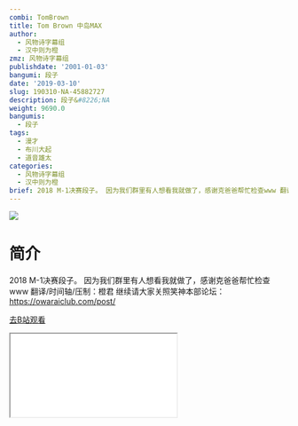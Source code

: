 ```yaml
---
combi: TomBrown
title: Tom Brown 中岛MAX
author:
  - 风物诗字幕组
  - 汉中则为橙
zmz: 风物诗字幕组
publishdate: '2001-01-03'
bangumi: 段子
date: '2019-03-10'
slug: 190310-NA-45882727
description: 段子&#8226;NA
weight: 9690.0
bangumis:
  - 段子
tags:
  - 漫才
  - 布川大起
  - 道音雄太
categories:
  - 风物诗字幕组
  - 汉中则为橙
brief: 2018 M-1决赛段子。 因为我们群里有人想看我就做了，感谢克爸爸帮忙检查www 翻译/时间轴/压制：橙君 继续请大家关照笑神本部论坛：https://owaraiclub.com/post/
---
```

![](https://i.imgur.com/MczNtkj.jpg)
# 简介  
2018 M-1决赛段子。
因为我们群里有人想看我就做了，感谢克爸爸帮忙检查www
翻译/时间轴/压制：橙君
继续请大家关照笑神本部论坛：https://owaraiclub.com/post/  

[去B站观看](https://www.bilibili.com/video/av45882727/)
<div class ="resp-container"><iframe class="testiframe" src="//player.bilibili.com/player.html?aid=45882727"", scrolling="no", allowfullscreen="true" > </iframe></div> 
